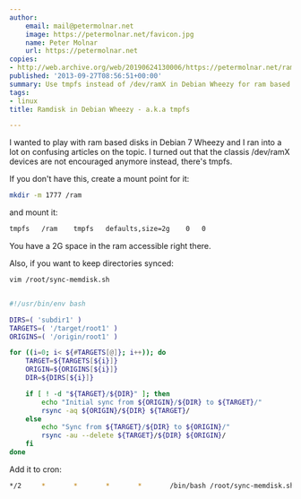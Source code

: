 ```yaml
---
author:
    email: mail@petermolnar.net
    image: https://petermolnar.net/favicon.jpg
    name: Peter Molnar
    url: https://petermolnar.net
copies:
- http://web.archive.org/web/20190624130006/https://petermolnar.net/ramdisk-debian-wheezy-k-tmpfs/
published: '2013-09-27T08:56:51+00:00'
summary: Use tmpfs instead of /dev/ramX in Debian Wheezy for ram based space.
tags:
- linux
title: Ramdisk in Debian Wheezy - a.k.a tmpfs

---
```


I wanted to play with ram based disks in Debian 7 Wheezy and I ran into
a lot on confusing articles on the topic. I turned out that the classis
/dev/ramX devices are not encouraged anymore instead, there's tmpfs.

If you don't have this, create a mount point for it:

```bash
mkdir -m 1777 /ram
```

and mount it:

```bash
tmpfs   /ram    tmpfs   defaults,size=2g    0   0
```

You have a 2G space in the ram accessible right there.

Also, if you want to keep directories synced:

```bash
vim /root/sync-memdisk.sh
```

```bash

#!/usr/bin/env bash

DIRS=( 'subdir1' )
TARGETS=( '/target/root1' )
ORIGINS=( '/origin/root1' )

for ((i=0; i< ${#TARGETS[@]}; i++)); do
    TARGET=${TARGETS[${i}]}
    ORIGIN=${ORIGINS[${i}]}
    DIR=${DIRS[${i}]}

    if [ ! -d "${TARGET}/${DIR}" ]; then
        echo "Initial sync from ${ORIGIN}/${DIR} to ${TARGET}/"
        rsync -aq ${ORIGIN}/${DIR} ${TARGET}/
    else
        echo "Sync from ${TARGET}/${DIR} to ${ORIGIN}/"
        rsync -au --delete ${TARGET}/${DIR} ${ORIGIN}/
    fi
done
```

Add it to cron:

```bash
*/2     *       *       *       *       /bin/bash /root/sync-memdisk.sh >/dev/null 2>&1
```